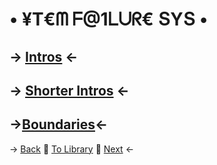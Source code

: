 # • $¥$T€ᗰ ᖴ@1ᒪᑌᖇ€ ՏYՏ •

## -> [Intros](https://rentry.co/System-failure-SYS) <-

## -> [Shorter Intros](https://pronouns.cc/@Just4Blueberry) <-

## ->[Boundaries](https://rentry.co/Blueys-Bondary-List3)<-

-> [Back](https://rentry.co/Blueberrys-Music3) 💙 [To Library](https://rentry.co/Blueys-Library3) 💙 [Next](https://rentry.co/Blueberry-Comfort3) <-